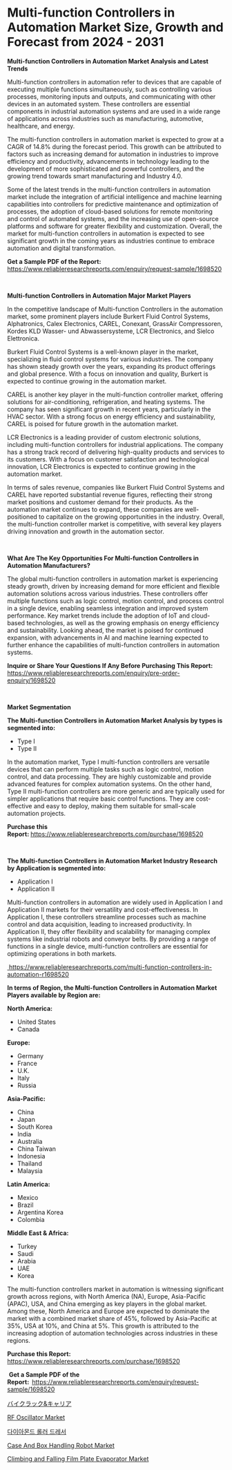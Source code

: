 <p><h1>Multi-function Controllers in Automation Market Size, Growth and Forecast from 2024 - 2031</h1></p><p><strong>Multi-function Controllers in Automation Market Analysis and Latest Trends</strong></p>
<p><p>Multi-function controllers in automation refer to devices that are capable of executing multiple functions simultaneously, such as controlling various processes, monitoring inputs and outputs, and communicating with other devices in an automated system. These controllers are essential components in industrial automation systems and are used in a wide range of applications across industries such as manufacturing, automotive, healthcare, and energy.</p><p>The multi-function controllers in automation market is expected to grow at a CAGR of 14.8% during the forecast period. This growth can be attributed to factors such as increasing demand for automation in industries to improve efficiency and productivity, advancements in technology leading to the development of more sophisticated and powerful controllers, and the growing trend towards smart manufacturing and Industry 4.0.</p><p>Some of the latest trends in the multi-function controllers in automation market include the integration of artificial intelligence and machine learning capabilities into controllers for predictive maintenance and optimization of processes, the adoption of cloud-based solutions for remote monitoring and control of automated systems, and the increasing use of open-source platforms and software for greater flexibility and customization. Overall, the market for multi-function controllers in automation is expected to see significant growth in the coming years as industries continue to embrace automation and digital transformation.</p></p>
<p><strong>Get a Sample PDF of the Report:&nbsp;</strong> <a href="https://www.reliableresearchreports.com/enquiry/request-sample/1698520">https://www.reliableresearchreports.com/enquiry/request-sample/1698520</a></p>
<p>&nbsp;</p>
<p><strong>Multi-function Controllers in Automation Major Market Players</strong></p>
<p><p>In the competitive landscape of Multi-function Controllers in the automation market, some prominent players include Burkert Fluid Control Systems, Alphatronics, Calex Electronics, CAREL, Conexant, GrassAir Compressoren, Kordes KLD Wasser- und Abwassersysteme, LCR Electronics, and Sielco Elettronica. </p><p>Burkert Fluid Control Systems is a well-known player in the market, specializing in fluid control systems for various industries. The company has shown steady growth over the years, expanding its product offerings and global presence. With a focus on innovation and quality, Burkert is expected to continue growing in the automation market.</p><p>CAREL is another key player in the multi-function controller market, offering solutions for air-conditioning, refrigeration, and heating systems. The company has seen significant growth in recent years, particularly in the HVAC sector. With a strong focus on energy efficiency and sustainability, CAREL is poised for future growth in the automation market.</p><p>LCR Electronics is a leading provider of custom electronic solutions, including multi-function controllers for industrial applications. The company has a strong track record of delivering high-quality products and services to its customers. With a focus on customer satisfaction and technological innovation, LCR Electronics is expected to continue growing in the automation market.</p><p>In terms of sales revenue, companies like Burkert Fluid Control Systems and CAREL have reported substantial revenue figures, reflecting their strong market positions and customer demand for their products. As the automation market continues to expand, these companies are well-positioned to capitalize on the growing opportunities in the industry. Overall, the multi-function controller market is competitive, with several key players driving innovation and growth in the automation sector.</p></p>
<p>&nbsp;</p>
<p><strong>What Are The Key Opportunities For Multi-function Controllers in Automation Manufacturers?</strong></p>
<p><p>The global multi-function controllers in automation market is experiencing steady growth, driven by increasing demand for more efficient and flexible automation solutions across various industries. These controllers offer multiple functions such as logic control, motion control, and process control in a single device, enabling seamless integration and improved system performance. Key market trends include the adoption of IoT and cloud-based technologies, as well as the growing emphasis on energy efficiency and sustainability. Looking ahead, the market is poised for continued expansion, with advancements in AI and machine learning expected to further enhance the capabilities of multi-function controllers in automation systems.</p></p>
<p><strong>Inquire or Share Your Questions If Any Before Purchasing This Report:</strong> <a href="https://www.reliableresearchreports.com/enquiry/pre-order-enquiry/1698520">https://www.reliableresearchreports.com/enquiry/pre-order-enquiry/1698520</a></p>
<p>&nbsp;</p>
<p><strong>Market Segmentation</strong></p>
<p><strong>The Multi-function Controllers in Automation Market Analysis by types is segmented into:</strong></p>
<p><ul><li>Type I</li><li>Type II</li></ul></p>
<p><p>In the automation market, Type I multi-function controllers are versatile devices that can perform multiple tasks such as logic control, motion control, and data processing. They are highly customizable and provide advanced features for complex automation systems. On the other hand, Type II multi-function controllers are more generic and are typically used for simpler applications that require basic control functions. They are cost-effective and easy to deploy, making them suitable for small-scale automation projects.</p></p>
<p><strong>Purchase this Report:&nbsp;</strong><a href="https://www.reliableresearchreports.com/purchase/1698520">https://www.reliableresearchreports.com/purchase/1698520</a></p>
<p>&nbsp;</p>
<p><strong>The Multi-function Controllers in Automation Market Industry Research by Application is segmented into:</strong></p>
<p><ul><li>Application I</li><li>Application II</li></ul></p>
<p><p>Multi-function controllers in automation are widely used in Application I and Application II markets for their versatility and cost-effectiveness. In Application I, these controllers streamline processes such as machine control and data acquisition, leading to increased productivity. In Application II, they offer flexibility and scalability for managing complex systems like industrial robots and conveyor belts. By providing a range of functions in a single device, multi-function controllers are essential for optimizing operations in both markets.</p></p>
<p><a href="https://www.reliableresearchreports.com/multi-function-controllers-in-automation-r1698520">&nbsp;https://www.reliableresearchreports.com/multi-function-controllers-in-automation-r1698520</a></p>
<p><strong>In terms of Region, the Multi-function Controllers in Automation Market Players available by Region are:</strong></p>
<p>
    <p> <strong> North America: </strong>
        <ul>
            <li>United States</li>
            <li>Canada</li>
        </ul>
        </p> 
    <p> <strong> Europe: </strong>
        <ul>
            <li>Germany</li>
            <li>France</li>
            <li>U.K.</li>
            <li>Italy</li>
            <li>Russia</li>
        </ul>
        </p> 
    <p> <strong> Asia-Pacific: </strong>
        <ul>
            <li>China</li>
            <li>Japan</li>
            <li>South Korea</li>
            <li>India</li>
            <li>Australia</li>
            <li>China Taiwan</li>
            <li>Indonesia</li>
            <li>Thailand</li>
            <li>Malaysia</li>
        </ul>
        </p> 
    <p> <strong> Latin America: </strong>
        <ul>
            <li>Mexico</li>
            <li>Brazil</li>
            <li>Argentina Korea</li>
            <li>Colombia</li>
        </ul>
        </p> 
    <p> <strong> Middle East & Africa: </strong>
        <ul>
            <li>Turkey</li>
            <li>Saudi</li>
            <li>Arabia</li>
            <li>UAE</li>
            <li>Korea</li>
        </ul>
    </p>
    </p>
<p><p>The multi-function controllers market in automation is witnessing significant growth across regions, with North America (NA), Europe, Asia-Pacific (APAC), USA, and China emerging as key players in the global market. Among these, North America and Europe are expected to dominate the market with a combined market share of 45%, followed by Asia-Pacific at 35%, USA at 10%, and China at 5%. This growth is attributed to the increasing adoption of automation technologies across industries in these regions.</p></p>
<p><strong>Purchase this Report: </strong><a href="https://www.reliableresearchreports.com/purchase/1698520">https://www.reliableresearchreports.com/purchase/1698520</a></p>
<p>&nbsp;<strong>Get a Sample PDF of the Report:&nbsp;&nbsp;</strong><a href="https://www.reliableresearchreports.com/enquiry/request-sample/1698520">https://www.reliableresearchreports.com/enquiry/request-sample/1698520</a></p>
<p><strong></strong></p>
<p><p><a href="https://github.com/NovaStamm2023/Market-Research-Report-List-1/blob/main/743717365642.md">バイクラック&キャリア</a></p><p><a href="https://www.linkedin.com/pulse/rf-oscillator-market-trends-forecast-competitive-analysis-2031-5shvc">RF Oscillator Market</a></p><p><a href="https://medium.com/@daveblock56/%EB%8B%A4%EC%9D%B4%EC%95%84%EB%AA%AC%EB%93%9C-%EB%A1%A4%EB%9F%AC-%EB%93%9C%EB%A0%88%EC%84%9C-%EC%8B%9C%EC%9E%A5-%EA%B2%BD%EC%9F%81-%EB%B6%84%EC%84%9D-%EC%8B%9C%EC%9E%A5-%EB%8F%99%ED%96%A5-%EB%B0%8F-2031%EB%85%84%EA%B9%8C%EC%A7%80%EC%9D%98-%EC%98%88%EC%B8%A1-be5fdf3b22b6">다이아몬드 롤러 드레서</a></p><p><a href="https://github.com/gracielawharr/Market-Research-Report-List-1/blob/main/case-and-box-handling-robot-market.md">Case And Box Handling Robot Market</a></p><p><a href="https://www.linkedin.com/pulse/climbing-falling-film-plate-evaporator-market-size-cagr-trends-2024-2030-juxfe">Climbing and Falling Film Plate Evaporator Market</a></p></p>